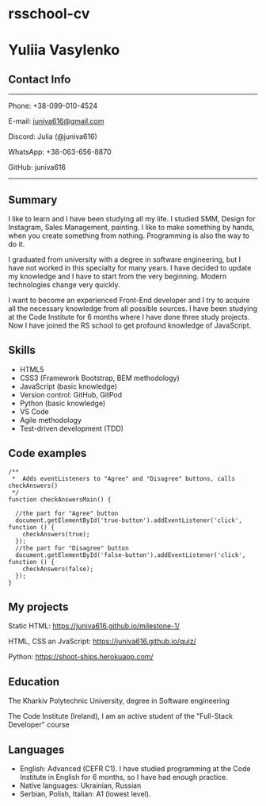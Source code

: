  # rsschool-cv
 
 # **Yuliia Vasylenko**
 
 ## Contact Info

----
Phone: +38-099-010-4524

E-mail: juniva616@gmail.com

Discord: Julia (@juniva616)

WhatsApp: +38-063-656-8870

GitHub: juniva616

----

## Summary

I like to learn and I have been studying all my life. I studied SMM, Design for Instagram, Sales Management, painting. I like to make something by hands, when you create something from nothing. Programming is also the way to do it.

I graduated from university with a degree in software engineering, but I have not worked in this specialty for many years. I have decided to update my knowledge and I have to start from the very beginning. Modern technologies change very quickly.

I want to become an experienced Front-End developer and I try to acquire all the necessary knowledge from all possible sources. I have been studying at the Code Institute for 6 months where I have done three study projects. Now I have joined the RS school to get profound knowledge of JavaScript.


## Skills  

- HTML5
- CSS3 (Framework Bootstrap, BEM methodology)
- JavaScript (basic knowledge)
- Version control: GitHub, GitPod
- Python (basic knowledge) 
- VS Code
- Agile methodology
- Test-driven development (TDD) 

## Code examples

```
/**
 *  Adds eventListeners to "Agree" and "Disagree" buttons, calls checkAnswers()
 */
function checkAnswersMain() {

  //the part for "Agree" button
  document.getElementById('true-button').addEventListener('click', function () {
    checkAnswers(true);
  });
  //the part for "Disagree" button  
  document.getElementById('false-button').addEventListener('click', function () {
    checkAnswers(false);
  });
}
```
## My projects

Static HTML: https://juniva616.github.io/milestone-1/

HTML, CSS an JvaScript:  https://juniva616.github.io/quiz/

Python:  https://shoot-ships.herokuapp.com/
 
## Education  

The Kharkiv Polytechnic University, degree in Software engineering

The Code Institute (Ireland), I am an active student of the "Full-Stack Developer" course


## Languages

- English: Advanced (CEFR C1). I have studied programming at the Code Institute in English for 6 months, so I have had enough practice.
- Native languages: Ukrainian, Russian
- Serbian, Polish, Italian: A1 (lowest level). 